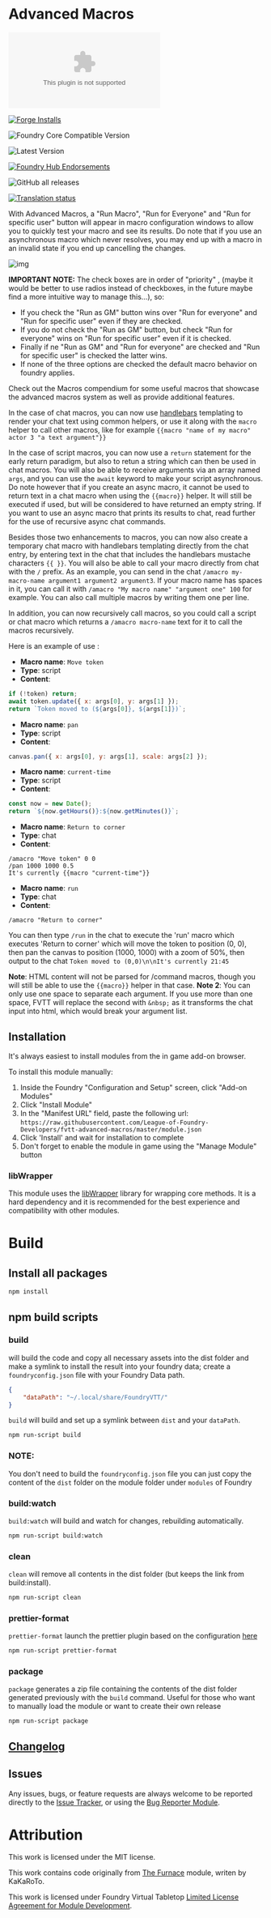 # Advanced Macros

![Latest Release Download Count](https://img.shields.io/github/downloads/League-of-Foundry-Developers/fvtt-advanced-macros/latest/module.zip?color=2b82fc&label=DOWNLOADS&style=for-the-badge)

[![Forge Installs](https://img.shields.io/badge/dynamic/json?label=Forge%20Installs&query=package.installs&suffix=%25&url=https%3A%2F%2Fforge-vtt.com%2Fapi%2Fbazaar%2Fpackage%2Fadvanced-macros&colorB=006400&style=for-the-badge)](https://forge-vtt.com/bazaar#package=advanced-macros)

![Foundry Core Compatible Version](https://img.shields.io/badge/dynamic/json.svg?url=https%3A%2F%2Fraw.githubusercontent.com%2FLeague-of-Foundry-Developers%2Ffvtt-advanced-macros%2Fmaster%2Fsrc%2Fmodule.json&label=Foundry%20Version&query=$.compatibility.verified&colorB=orange&style=for-the-badge)

![Latest Version](https://img.shields.io/badge/dynamic/json.svg?url=https%3A%2F%2Fraw.githubusercontent.com%2FLeague-of-Foundry-Developers%2Ffvtt-advanced-macros%2Fmaster%2Fsrc%2Fmodule.json&label=Latest%20Release&prefix=v&query=$.version&colorB=red&style=for-the-badge)

[![Foundry Hub Endorsements](https://img.shields.io/endpoint?logoColor=white&url=https%3A%2F%2Fwww.foundryvtt-hub.com%2Fwp-json%2Fhubapi%2Fv1%2Fpackage%2Fadvanced-macros%2Fshield%2Fendorsements&style=for-the-badge)](https://www.foundryvtt-hub.com/package/advanced-macros/)

![GitHub all releases](https://img.shields.io/github/downloads/League-of-Foundry-Developers/fvtt-advanced-macros/total?style=for-the-badge)

[![Translation status](https://weblate.foundryvtt-hub.com/widgets/advanced-macros/-/287x66-black.png)](https://weblate.foundryvtt-hub.com/engage/advanced-macros/)

With Advanced Macros, a "Run Macro", "Run for Everyone" and "Run for specific user" button will appear in macro configuration windows to allow you to quickly test your macro and see its results. Do note that if you use an asynchronous macro which never resolves, you may end up with a macro in an invalid state if you end up cancelling the changes.

![img](/wiki/advanced_macro_img.png)

**IMPORTANT NOTE:** The check boxes are in order of "priority" , (maybe it would be better to use radios instead of checkboxes, in the future maybe find a more intuitive way to manage this...), so:

-   If you check the "Run as GM" button wins over "Run for everyone" and "Run for specific user" even if they are checked.
-   If you do not check the "Run as GM" button, but check "Run for everyone" wins on "Run for specific user" even if it is checked.
-   Finally if ne "Run as GM" and "Run for everyone" are checked and "Run for specific user" is checked the latter wins.
-   If none of the three options are checked the default macro behavior on foundry applies.

Check out the Macros compendium for some useful macros that showcase the advanced macros system as well as provide additional features.

In the case of chat macros, you can now use [handlebars](https://handlebarsjs.com/) templating to render your chat text using common helpers, or use it along with the `macro` helper to call other macros, like for example `{{macro "name of my macro" actor 3 "a text argument"}}`

In the case of script macros, you can now use a `return` statement for the early return paradigm, but also to retun a string which can then be used in chat macros. You will also be able to receive arguments via an array named `args`, and you can use the `await` keyword to make your script asynchronous. Do note however that if you create an async macro, it cannot be used to return text in a chat macro when using the `{{macro}}` helper. It will still be executed if used, but will be considered to have returned an empty string. If you want to use an async macro that prints its results to chat, read further for the use of recursive async chat commands.

Besides those two enhancements to macros, you can now also create a temporary chat macro with handlebars templating directly from the chat entry, by entering text in the chat that includes the handlebars mustache characters `{{ }}`. You will also be able to call your macro directly from chat with the `/` prefix. As an example, you can send in the chat `/amacro my-macro-name argument1 argument2 argument3`.
If your macro name has spaces in it, you can call it with `/amacro "My macro name" "argument one" 100` for example. You can also call multiple macros by writing them one per line.

In addition, you can now recursively call macros, so you could call a script or chat macro which returns a `/amacro macro-name` text for it to call the macros recursively.

Here is an example of use :

-   **Macro name**: `Move token`
-   **Type**: script
-   **Content**:

```js
if (!token) return;
await token.update({ x: args[0], y: args[1] });
return `Token moved to (${args[0]}, ${args[1]})`;
```

-   **Macro name**: `pan`
-   **Type**: script
-   **Content**:

```js
canvas.pan({ x: args[0], y: args[1], scale: args[2] });
```

-   **Macro name**: `current-time`
-   **Type**: script
-   **Content**:

```js
const now = new Date();
return `${now.getHours()}:${now.getMinutes()}`;
```

-   **Macro name**: `Return to corner`
-   **Type**: chat
-   **Content**:

```
/amacro "Move token" 0 0
/pan 1000 1000 0.5
It's currently {{macro "current-time"}}
```

-   **Macro name**: `run`
-   **Type**: chat
-   **Content**:

```
/amacro "Return to corner"
```

You can then type `/run` in the chat to execute the 'run' macro which executes 'Return to corner' which will move the token to position (0, 0), then pan the canvas to position (1000, 1000) with a zoom of 50%, then output to the chat `Token moved to (0,0)\n\nIt's currently 21:45`

**Note**: HTML content will not be parsed for /command macros, though you will still be able to use the `{{macro}}` helper in that case.
**Note 2**: You can only use one space to separate each argument. If you use more than one space, FVTT will replace the second with `&nbsp;` as it transforms the chat input into html, which would break your argument list.

## Installation

It's always easiest to install modules from the in game add-on browser.

To install this module manually:

1.  Inside the Foundry "Configuration and Setup" screen, click "Add-on Modules"
2.  Click "Install Module"
3.  In the "Manifest URL" field, paste the following url:
    `https://raw.githubusercontent.com/League-of-Foundry-Developers/fvtt-advanced-macros/master/module.json`
4.  Click 'Install' and wait for installation to complete
5.  Don't forget to enable the module in game using the "Manage Module" button

### libWrapper

This module uses the [libWrapper](https://github.com/ruipin/fvtt-lib-wrapper) library for wrapping core methods. It is a hard dependency and it is recommended for the best experience and compatibility with other modules.

# Build

## Install all packages

```bash
npm install
```

## npm build scripts

### build

will build the code and copy all necessary assets into the dist folder and make a symlink to install the result into your foundry data; create a
`foundryconfig.json` file with your Foundry Data path.

```json
{
	"dataPath": "~/.local/share/FoundryVTT/"
}
```

`build` will build and set up a symlink between `dist` and your `dataPath`.

```bash
npm run-script build
```

### NOTE:

You don't need to build the `foundryconfig.json` file you can just copy the content of the `dist` folder on the module folder under `modules` of Foundry

### build:watch

`build:watch` will build and watch for changes, rebuilding automatically.

```bash
npm run-script build:watch
```

### clean

`clean` will remove all contents in the dist folder (but keeps the link from build:install).

```bash
npm run-script clean
```

### prettier-format

`prettier-format` launch the prettier plugin based on the configuration [here](./.prettierrc)

```bash
npm run-script prettier-format
```

### package

`package` generates a zip file containing the contents of the dist folder generated previously with the `build` command. Useful for those who want to manually load the module or want to create their own release

```bash
npm run-script package
```

## [Changelog](./changelog.md)

## Issues

Any issues, bugs, or feature requests are always welcome to be reported directly to the [Issue Tracker](https://github.com/League-of-Foundry-Developers/advanced-macros/issues), or using the [Bug Reporter Module](https://foundryvtt.com/packages/bug-reporter/).

# Attribution

This work is licensed under the MIT license.

This work contains code originally from [The Furnace](https://github.com/League-of-Foundry-Developers/fvtt-module-furnace) module, writen by KaKaRoTo.

This work is licensed under Foundry Virtual Tabletop [Limited License Agreement for Module Development](https://foundryvtt.com/article/license/).

